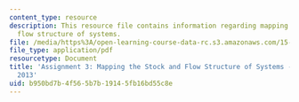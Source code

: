 ```yaml
---
content_type: resource
description: This resource file contains information regarding mapping the stock and
  flow structure of systems.
file: /media/https%3A/open-learning-course-data-rc.s3.amazonaws.com/15-871-introduction-to-system-dynamics-fall-2013/b950bd7b4f565b7b19145fb16bd55c8e_MIT15_871F13_ass3.pdf
file_type: application/pdf
resourcetype: Document
title: 'Assignment 3: Mapping the Stock and Flow Structure of Systems - 15.871 Fall
  2013'
uid: b950bd7b-4f56-5b7b-1914-5fb16bd55c8e
---
```

